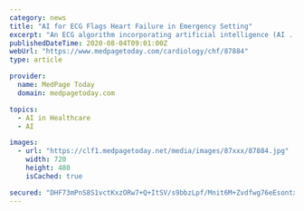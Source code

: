 ```yaml
---
category: news
title: "AI for ECG Flags Heart Failure in Emergency Setting"
excerpt: "An ECG algorithm incorporating artificial intelligence (AI ... initiation of guideline directed medical therapy and social work if needed,\" study authors suggested. A limitation of the study ..."
publishedDateTime: 2020-08-04T09:01:00Z
webUrl: "https://www.medpagetoday.com/cardiology/chf/87884"
type: article

provider:
  name: MedPage Today
  domain: medpagetoday.com

topics:
  - AI in Healthcare
  - AI

images:
  - url: "https://clf1.medpagetoday.net/media/images/87xxx/87884.jpg"
    width: 720
    height: 480
    isCached: true

secured: "DHF73mPnS8S1vctKxzORw7+Q+ItSV/s9bbzLpf/Mnit6M+Zvdfwg76eEsontxsNXt39LoKGAytVyyEzz5B3i9LNqT9tOkPWi7HZoTmNYvlVfVi7qKJl61ZDBP3wh3rMEDvnSMWjyL2FxHYiTaaRSrJWN9Sz5W2zzM4sIfcw0tCkDVKkTWJHg4CNUQOwn+Up/XCRyUKKVaRaRt7qozuWWEeS3Y/XwqMxP5Ogfkpv+kSfIG0vm4PfJMaUAZO7fVJbqVBnBVuKmOkFzao3WGIq5RICDrVHKs0XV4Jc8xgrrzNfJhLw3TkKG9NQY1C8q3ha4KgAnGzn8wc36cDBk6bn/ew==;/HzSzycfgpcF9ZbA517jpQ=="
---
```


